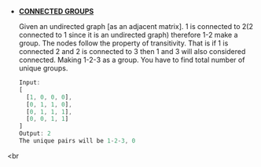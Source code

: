 * __[CONNECTED GROUPS](https://github.com/ashish25-bit/data-structure-algorithms/blob/master/Graphs/Connected-Groups.js)__

    Given an undirected graph [as an adjacent matrix].
    1 is connected to 2(2 connected to 1 since it is an undirected graph) therefore 1-2 make a group.
    The nodes follow the property of transitivity. 
    That is if 1 is connected 2 and 2 is connected to 3 then 1 and 3 will also considered connected.
    Making 1-2-3 as a group. 
    You have to find total number of unique groups.

    ```Javascript
    Input:
    [
      [1, 0, 0, 0],
      [0, 1, 1, 0],
      [0, 1, 1, 1],
      [0, 0, 1, 1]
    ]
    Output: 2
    The unique pairs will be 1-2-3, 0
    ```
<br